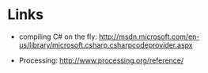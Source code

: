 # Links #

  * compiling C# on the fly: http://msdn.microsoft.com/en-us/library/microsoft.csharp.csharpcodeprovider.aspx

  * Processing: http://www.processing.org/reference/